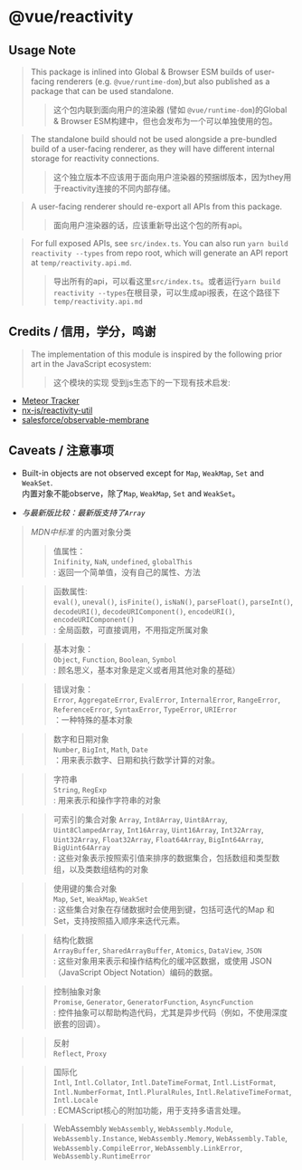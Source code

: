 # @vue/reactivity

## Usage Note

> This package is inlined into Global & Browser ESM builds of user-facing renderers (e.g. `@vue/runtime-dom`),but also published as a package that can be used standalone.    
>> 这个包内联到面向用户的渲染器 (譬如 `@vue/runtime-dom`)的Global & Browser ESM构建中，但也会发布为一个可以单独使用的包。


> The standalone build should not be used alongside a pre-bundled build of a user-facing renderer, as they will have different internal storage for reactivity connections.    
>> 这个独立版本不应该用于面向用户渲染器的预捆绑版本，因为they用于reactivity连接的不同内部存储。    


> A user-facing renderer should re-export all APIs from this package.      
>> 面向用户渲染器的话，应该重新导出这个包的所有api。

> For full exposed APIs, see `src/index.ts`. You can also run `yarn build reactivity --types` from repo root, which will generate an API report at `temp/reactivity.api.md`.
>> 导出所有的api，可以看这里`src/index.ts`。或者运行`yarn build reactivity --types`在根目录，可以生成api报表，在这个路径下`temp/reactivity.api.md`

## Credits / 信用，学分，鸣谢

> The implementation of this module is inspired by the following prior art in the JavaScript ecosystem:    
>> 这个模块的实现 受到js生态下的一下现有技术启发:    

- [Meteor Tracker](https://docs.meteor.com/api/tracker.html)
- [nx-js/reactivity-util](https://github.com/nx-js/reactivity-util)
- [salesforce/observable-membrane](https://github.com/salesforce/observable-membrane)

## Caveats / 注意事项

- Built-in objects are not observed except for `Map`, `WeakMap`, `Set` and `WeakSet`.   
内置对象不能observe，除了`Map`, `WeakMap`, `Set` and `WeakSet`。

- *与最新版比较：最新版支持了`Array`*


> *MDN中标准* 的内置对象分类
>> 值属性：    
 `Inifinity`, `NaN`, `undefined`, `globalThis`       
 : 返回一个简单值，没有自己的属性、方法         

>> 函数属性:      
 `eval()`, `uneval()`, `isFinite()`, `isNaN()`, `parseFloat()`, `parseInt()`, `decodeURI()`, `decodeURIComponent()`, `encodeURI()`, `encodeURIComponent()`      
 : 全局函数，可直接调用，不用指定所属对象      

>> 基本对象：     
 `Object`, `Function`, `Boolean`, `Symbol`        
 : 顾名思义，基本对象是定义或者用其他对象的基础）     

>> 错误对象：    
 `Error`, `AggregateError`, `EvalError`, `InternalError`, `RangeError`, `ReferenceError`, `SyntaxError`, `TypeError`, `URIError`    
 ：一种特殊的基本对象

>> 数字和日期对象    
 `Number`, `BigInt`, `Math`, `Date`    
 ：用来表示数字、日期和执行数学计算的对象。    

>> 字符串        
 `String`, `RegExp`    
 : 用来表示和操作字符串的对象    

>> 可索引的集合对象
 `Array`, `Int8Array`, `Uint8Array`, `Uint8ClampedArray`, `Int16Array`, `Uint16Array`, `Int32Array`, `Uint32Array`, `Float32Array`, `Float64Array`, `BigInt64Array`, `BigUint64Array`    
 : 这些对象表示按照索引值来排序的数据集合，包括数组和类型数组，以及类数组结构的对象     

>> 使用键的集合对象    
 `Map`, `Set`, `WeakMap`, `WeakSet`     
 : 这些集合对象在存储数据时会使用到键，包括可迭代的Map 和 Set，支持按照插入顺序来迭代元素。    

>> 结构化数据    
 `ArrayBuffer`, `SharedArrayBuffer`, `Atomics`, `DataView`, `JSON`    
 : 这些对象用来表示和操作结构化的缓冲区数据，或使用 JSON （JavaScript Object Notation）编码的数据。    

>> 控制抽象对象    
 `Promise`, `Generator`, `GeneratorFunction`, `AsyncFunction`    
 : 控件抽象可以帮助构造代码，尤其是异步代码（例如，不使用深度嵌套的回调）。    

 >> 反射    
 `Reflect`, `Proxy`    

>> 国际化    
 `Intl`, `Intl.Collator`, `Intl.DateTimeFormat`, `Intl.ListFormat`, `Intl.NumberFormat`, `Intl.PluralRules`, `Intl.RelativeTimeFormat`, `Intl.Locale`    
 : ECMAScript核心的附加功能，用于支持多语言处理。    

>> WebAssembly
 `WebAssembly`, `WebAssembly.Module`, `WebAssembly.Instance`, `WebAssembly.Memory`, `WebAssembly.Table`, `WebAssembly.CompileError`, `WebAssembly.LinkError`, `WebAssembly.RuntimeError`    
 
